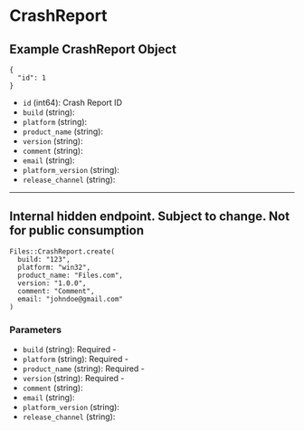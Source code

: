 # CrashReport

## Example CrashReport Object

```
{
  "id": 1
}
```

* `id` (int64): Crash Report ID
* `build` (string): 
* `platform` (string): 
* `product_name` (string): 
* `version` (string): 
* `comment` (string): 
* `email` (string): 
* `platform_version` (string): 
* `release_channel` (string): 


---

## Internal hidden endpoint.  Subject to change.  Not for public consumption

```
Files::CrashReport.create(
  build: "123", 
  platform: "win32", 
  product_name: "Files.com", 
  version: "1.0.0", 
  comment: "Comment", 
  email: "johndoe@gmail.com"
)
```

### Parameters

* `build` (string): Required - 
* `platform` (string): Required - 
* `product_name` (string): Required - 
* `version` (string): Required - 
* `comment` (string): 
* `email` (string): 
* `platform_version` (string): 
* `release_channel` (string): 
